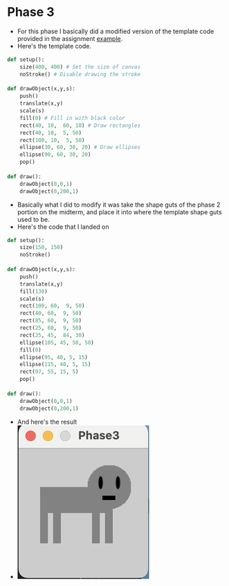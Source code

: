 # Phase 3
- For this phase I basically did a modified version of the template code provided in the assignment [example](https://github.com/rdwrome/261sp24/tree/main/07Midterm).
- Here's the template code.
``` python
def setup():
    size(400, 400) # Set the size of canvas
    noStroke() # Disable drawing the stroke

def drawObject(x,y,s):
    push()
    translate(x,y)
    scale(s)
    fill(0) # Fill in with black color
    rect(40, 10,  60, 10) # Draw rectangles
    rect(40, 10,  5, 50)
    rect(100, 10,  5, 50)
    ellipse(30, 60, 30, 20) # Draw ellipses
    ellipse(90, 60, 30, 20)
    pop()

def draw():
    drawObject(0,0,1)
    drawObject(0,200,1)
```
- Basically what I did to modify it was take the shape guts of the phase 2 portion on the midterm, and place it into where the template shape guts used to be.
- Here's the code that I landed on
``` python
def setup():
    size(150, 150)
    noStroke()

def drawObject(x,y,s):
    push()
    translate(x,y)
    fill(130)
    scale(s)
    rect(100, 60,  9, 50)
    rect(40, 60,  9, 50)
    rect(85, 60,  9, 50)
    rect(25, 60,  9, 50)
    rect(25, 45,  84, 30)
    ellipse(105, 45, 50, 50)
    fill(0)
    ellipse(95, 40, 5, 15)
    ellipse(115, 40, 5, 15)
    rect(97, 55, 15, 5)
    pop()

def draw():
    drawObject(0,0,1)
    drawObject(0,200,1)
```
- And here's the result
- ![Phase3Example](Phase3Example.png)
